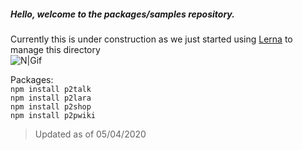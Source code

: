 ##### Hello, welcome to the packages/samples repository.  
Currently this is under construction as we just started using [Lerna](https://lerna.js.org/) to manage this directory  
![N|Gif](https://media2.giphy.com/media/YA6dmVW0gfIw8/giphy.gif?cid=ecf05e475b6510cc9083a280b87db98c89af22dc23c7ab65&rid=giphy.gif)  

Packages:  
`npm install p2talk`  
`npm install p2lara`  
`npm install p2shop`  
`npm install p2pwiki`  
> Updated as of 05/04/2020
